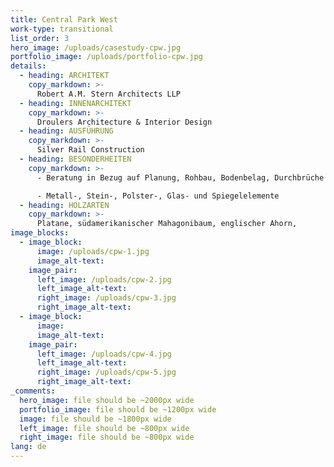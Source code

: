 ```yaml
---
title: Central Park West
work-type: transitional
list_order: 3
hero_image: /uploads/casestudy-cpw.jpg
portfolio_image: /uploads/portfolio-cpw.jpg
details:
  - heading: ARCHITEKT
    copy_markdown: >-
      Robert A.M. Stern Architects LLP
  - heading: INNENARCHITEKT
    copy_markdown: >-
      Droulers Architecture & Interior Design
  - heading: AUSFÜHRUNG
    copy_markdown: >-
      Silver Rail Construction
  - heading: BESONDERHEITEN
    copy_markdown: >-
      - Beratung in Bezug auf Planung, Rohbau, Bodenbelag, Durchbrüche und Kauf

      - Metall-, Stein-, Polster-, Glas- und Spiegelelemente
  - heading: HOLZARTEN
    copy_markdown: >-
      Platane, südamerikanischer Mahagonibaum, englischer Ahorn,
image_blocks:
  - image_block:
      image: /uploads/cpw-1.jpg
      image_alt-text:
    image_pair:
      left_image: /uploads/cpw-2.jpg
      left_image_alt-text:
      right_image: /uploads/cpw-3.jpg
      right_image_alt-text:
  - image_block:
      image:
      image_alt-text:
    image_pair:
      left_image: /uploads/cpw-4.jpg
      left_image_alt-text:
      right_image: /uploads/cpw-5.jpg
      right_image_alt-text:
_comments:
  hero_image: file should be ~2000px wide
  portfolio_image: file should be ~1200px wide
  image: file should be ~1800px wide
  left_image: file should be ~800px wide
  right_image: file should be ~800px wide
lang: de
---
```


